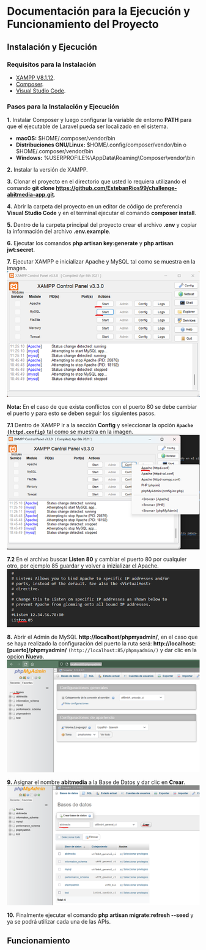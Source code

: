 # Documentación para la Ejecución y Funcionamiento del Proyecto

## Instalación y Ejecución

### Requisitos para la Instalación

- [XAMPP V8.1.12](https://sourceforge.net/projects/xampp/files/XAMPP%20Windows/8.1.12/xampp-windows-x64-8.1.12-0-VS16-installer.exe/download).
- [Composer](https://getcomposer.org/download/).
- [Visual Studio Code](https://code.visualstudio.com/download).

### Pasos para la Instalación y Ejecución

**1.** Instalar Composer y luego configurar la variable de entorno **PATH** para que el ejecutable de Laravel pueda ser localizado en el sistema. 

- **macOS:** $HOME/.composer/vendor/bin
- **Distribuciones GNU/Linux:** $HOME/.config/composer/vendor/bin o $HOME/.composer/vendor/bin
- **Windows:** %USERPROFILE%\AppData\Roaming\Composer\vendor\bin

**2.** Instalar la versión de XAMPP.

**3.** Clonar el proyecto en el directorio que usted lo requiera utilizando el comando **git clone https://github.com/EstebanRios99/challenge-abitmedia-app.git**.

**4.** Abrir la carpeta del proyecto en un editor de código de preferencia **Visual Studio Code** y en el terminal ejecutar el comando **composer install**.

**5.** Dentro de la carpeta principal del proyecto crear el archivo **.env** y copiar la información del archivo **.env.example**.

**6.** Ejecutar los comandos **php artisan key:generate** y **php artisan jwt:secret**.

**7.** Ejecutar XAMPP e inicializar Apache y MySQL tal como se muestra en la imagen.
![Image Text](https://github.com/EstebanRios99/challenge-abitmedia-app/blob/master/public/img_readme/xampp.png)

**Nota:** En el caso de que exista conflictos con el puerto 80 se debe cambiar el puerto y para esto se deben seguir los siguientes pasos.

**7.1** Dentro de XAMPP ir a la sección **Config** y seleccionar la opción **`Apache (httpd.config)`** tal como se muestra en la imagen.
    ![Image Text](https://github.com/EstebanRios99/challenge-abitmedia-app/blob/master/public/img_readme/config_p1.png)

**7.2** En el archivo buscar **Listen 80** y cambiar el puerto 80 por cualquier otro, por ejemplo 85 guardar y volver a inizializar el Apache.
    ![Image Text](https://github.com/EstebanRios99/challenge-abitmedia-app/blob/master/public/img_readme/config_p2.png)

**8.** Abrir el Admin de MySQL **http://localhost/phpmyadmin/**, en el caso que se haya realizado la configuración del puerto la ruta será: **http://localhost:[puerto]/phpmyadmin/** `(http://localhost:85/phpmyadmin/)` y dar clic en la opcion **Nuevo**.
![Image Text](https://github.com/EstebanRios99/challenge-abitmedia-app/blob/master/public/img_readme/bd_p1.png)

**9.** Asignar el nombre **abitmedia** a la Base de Datos y dar clic en **Crear**.
![Image Text](https://github.com/EstebanRios99/challenge-abitmedia-app/blob/master/public/img_readme/bd_p2.png)

**10.** Finalmente ejecutar el comando **php artisan migrate:refresh --seed** y ya se podrá utilizar cada una de las APIs.

## Funcionamiento
